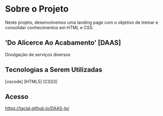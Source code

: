 # Sobre o Projeto
Neste projeto, desenvolvemos uma landing page com o objetivo de treinar e consolidar conhecimentos em HTML e CSS.

## 'Do Alicerce Ao Acabamento' [DAAS]
Divulgação de serviços diversos

## Tecnologias a Serem Utilizadas
[vscode] [HTML5] [CSS3]

## Acesso
https://tacial.github.io/DAAS-lp/
